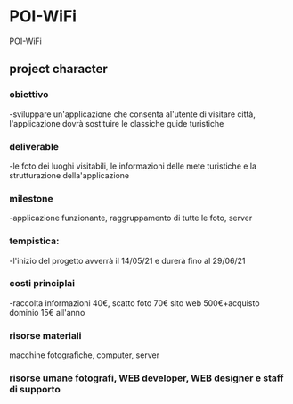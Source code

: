 # POI-WiFi
POI-WiFi
## project character
### obiettivo
-sviluppare un'applicazione che consenta al'utente di visitare città, l'applicazione dovrà sostituire le classiche guide turistiche
### deliverable
-le foto dei luoghi visitabili, le informazioni delle mete turistiche e la strutturazione della'applicazione
### milestone
-applicazione funzionante, raggruppamento di tutte le foto, server 
### tempistica:
-l'inizio del progetto avverrà il 14/05/21 e durerà fino al 29/06/21
### costi principlai
-raccolta informazioni 40€, scatto foto 70€ sito web 500€+acquisto dominio 15€ all'anno
### risorse materiali 
macchine fotografiche, computer, server 
### risorse umane fotografi, WEB developer, WEB designer e staff di supporto
